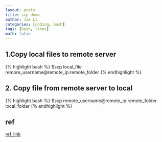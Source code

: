 ```yaml
---
layout: posts
title: scp demo
author: Jie Li
categories: [coding, bash]
tags: [bash, linux]
math: false
---
```


## 1.Copy local files to remote server
{% highlight bash %}
$scp local_file remore_username@remote_ip:remote_folder
{% endhighlight %}

## 2. Copy file from remote server to local
{% highlight bash %}
$scp remote_username@remote_ip:remote_folder local_folder
{% endhighlight %}

## ref
[ref_link](https://linuxtools-rst.readthedocs.io/zh_CN/latest/tool/scp.html)
